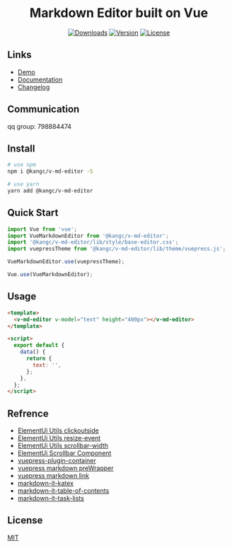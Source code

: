 <h1 align="center">Markdown Editor built on Vue</h1>

<p align="center">
  <a href="https://npmcharts.com/compare/@kangc/v-md-editor?minimal=true"><img src="https://img.shields.io/npm/dm/@kangc/v-md-editor.svg?sanitize=true" alt="Downloads"></a>
  <a href="https://www.npmjs.com/package/@kangc/v-md-editor"><img src="https://img.shields.io/npm/v/@kangc/v-md-editor.svg?sanitize=true" alt="Version"></a>
  <a href="https://www.npmjs.com/package/@kangc/v-md-editor"><img src="https://img.shields.io/npm/l/@kangc/v-md-editor.svg?sanitize=true" alt="License"></a>
</p>

## Links

- [Demo](https://code-farmer-i.github.io/vue-markdown-editor/examples/base-editor.html)
- [Documentation](https://code-farmer-i.github.io/vue-markdown-editor/)
- [Changelog](https://code-farmer-i.github.io/vue-markdown-editor/changelog.html)

## Communication

qq group: 798884474

## Install

```bash
# use npm
npm i @kangc/v-md-editor -S

# use yarn
yarn add @kangc/v-md-editor
```

## Quick Start

```js
import Vue from 'vue';
import VueMarkdownEditor from '@kangc/v-md-editor';
import '@kangc/v-md-editor/lib/style/base-editor.css';
import vuepressTheme from '@kangc/v-md-editor/lib/theme/vuepress.js';

VueMarkdownEditor.use(vuepressTheme);

Vue.use(VueMarkdownEditor);
```

## Usage

```html
<template>
  <v-md-editor v-model="text" height="400px"></v-md-editor>
</template>

<script>
  export default {
    data() {
      return {
        text: '',
      };
    },
  };
</script>
```

## Refrence

- [ElementUi Utils clickoutside](https://github.com/ElemeFE/element/blob/dev/src/utils/clickoutside.js)
- [ElementUi Utils resize-event](https://github.com/ElemeFE/element/blob/dev/src/utils/resize-event.js)
- [ElementUi Utils scrollbar-width](https://github.com/ElemeFE/element/blob/dev/src/utils/scrollbar-width.js)
- [ElementUi Scrollbar Component](https://github.com/ElemeFE/element/tree/dev/packages/scrollbar)
- [vuepress-plugin-container](https://github.com/vuepress/vuepress-community/blob/master/packages/vuepress-plugin-container/src/markdown-it-container.ts)
- [vuepress markdown preWrapper](https://github.com/vuejs/vuepress/blob/master/packages/%40vuepress/markdown/lib/preWrapper.js)
- [vuepress markdown link](https://github.com/vuejs/vuepress/blob/master/packages/%40vuepress/markdown/lib/link.js)
- [markdown-it-katex](https://github.com/waylonflinn/markdown-it-katex/blob/master/index.js)
- [markdown-it-table-of-contents](https://github.com/Oktavilla/markdown-it-table-of-contents/blob/master/index.js)
- [markdown-it-task-lists](https://github.com/revin/markdown-it-task-lists/blob/master/index.js)

## License

[MIT](https://github.com/code-farmer-i/vue-markdown-editor/blob/dev/LICENSE)
